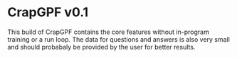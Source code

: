 # CrapGPF v0.1
This build of CrapGPF contains the core features without in-program training or a run loop. The data for questions and answers is also very small and should probabaly be provided by the user for better results.
